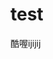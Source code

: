 <!--
 * @Descripttion: 
 * @version: 
 * @Author: liu1257cc
 * @Date: 2021-04-01 17:20:21
 * @LastEditors: Please set LastEditors
 * @LastEditTime: 2021-04-01 20:09:10
-->
# test

酷喔ijijij
